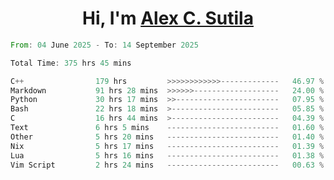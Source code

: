 <h1 align="center">Hi, I'm <a href="https://github.com/alexsutila" target="blank">Alex C. Sutila</a></h1>

<!--START_SECTION:waka-->

```rust
From: 04 June 2025 - To: 14 September 2025

Total Time: 375 hrs 45 mins

C++                179 hrs         >>>>>>>>>>>>-------------   46.97 %
Markdown           91 hrs 28 mins  >>>>>>-------------------   24.00 %
Python             30 hrs 17 mins  >>-----------------------   07.95 %
Bash               22 hrs 18 mins  >------------------------   05.85 %
C                  16 hrs 44 mins  >------------------------   04.39 %
Text               6 hrs 5 mins    -------------------------   01.60 %
Other              5 hrs 20 mins   -------------------------   01.40 %
Nix                5 hrs 17 mins   -------------------------   01.39 %
Lua                5 hrs 16 mins   -------------------------   01.38 %
Vim Script         2 hrs 24 mins   -------------------------   00.63 %
```

<!--END_SECTION:waka-->
